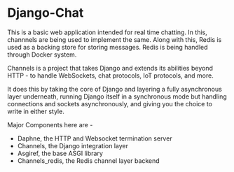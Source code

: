 # Django-Chat

This is a basic web application intended for real time chatting. In this, channnels are being used to implement the same. Along with this, Redis is used as a backing store for storing messages. Redis is being handled through Docker system.

Channels is a project that takes Django and extends its abilities beyond HTTP - to handle WebSockets, chat protocols, IoT protocols, and more.

It does this by taking the core of Django and layering a fully asynchronous layer underneath, running Django itself in a synchronous mode but handling connections and sockets asynchronously, and giving you the choice to write in either style.

Major Components here are - 
* Daphne, the HTTP and Websocket termination server
* Channels, the Django integration layer
* Asgiref, the base ASGI library
* Channels_redis, the Redis channel layer backend 
